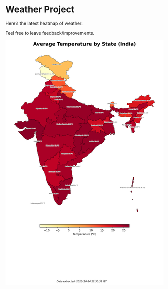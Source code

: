 # Weather Project

Here’s the latest heatmap of weather:

Feel free to leave feedback/improvements.

![India Heatmap](docs/assets/india_heatmap.png?v=FBB563)
